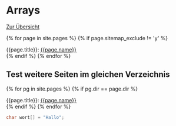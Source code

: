 # Arrays

[Zur Übersicht](../index.md)

{% for page in site.pages %}
{% if page.sitemap_exclude != 'y' %}
<div>{{page.title}}: <a href="{{page.url}}">{{page.name}}</a></div>
{% endif %}
{% endfor %}

## Test weitere Seiten im gleichen Verzeichnis
{% for pg in site.pages %}
{% if  pg.dir == page.dir %}
<div>{{page.title}}: <a href="{{page.url}}">{{page.name}}</a></div>
{% endif %}
{% endfor %}




```c
char wort[] = "Hallo";
```
